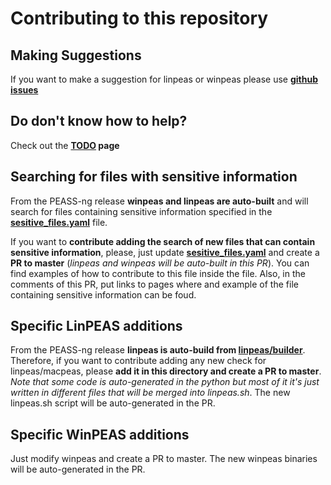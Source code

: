 # Contributing to this repository

## Making Suggestions 
If you want to make a suggestion for linpeas or winpeas please use **[github issues](https://github.com/peass-ng/PEASS-ng/issues)**

## Do don't know how to help?
Check out the **[TODO](https://github.com/peass-ng/PEASS-ng/blob/master/TODO.md) page**

## Searching for files with sensitive information
From the PEASS-ng release **winpeas and linpeas are auto-built** and will search for files containing sensitive information specified in the **[sesitive_files.yaml](https://github.com/peass-ng/PEASS-ng/blob/master/build_lists/sensitive_files.yaml)** file.

If you want to **contribute adding the search of new files that can contain sensitive information**, please, just update **[sesitive_files.yaml](https://github.com/peass-ng/PEASS-ng/blob/master/build_lists/sensitive_files.yaml)** and create a **PR to master** (*linpeas and winpeas will be auto-built in this PR*). You can find examples of how to contribute to this file inside the file.
Also, in the comments of this PR, put links to pages where and example of the file containing sensitive information can be foud.

## Specific LinPEAS additions
From the PEASS-ng release **linpeas is auto-build from [linpeas/builder](https://github.com/peass-ng/PEASS-ng/blob/master/linPEAS/builder/)**. Therefore, if you want to contribute adding any new check for linpeas/macpeas, please **add it in this directory and create a PR to master**. *Note that some code is auto-generated in the python but most of it it's just written in different files that will be merged into linpeas.sh*.
The new linpeas.sh script will be auto-generated in the PR.

## Specific WinPEAS additions
Just modify winpeas and create a PR to master.
The new winpeas binaries will be auto-generated in the PR.
